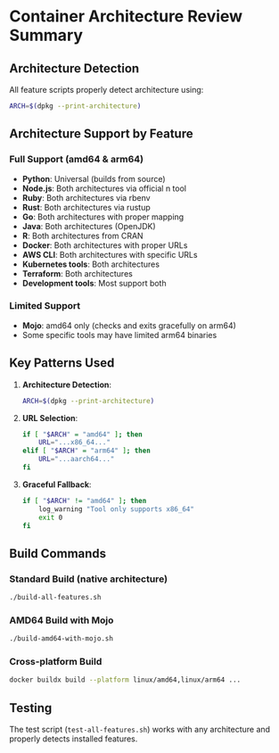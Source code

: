# Container Architecture Review Summary

## Architecture Detection

All feature scripts properly detect architecture using:

```bash
ARCH=$(dpkg --print-architecture)
```

## Architecture Support by Feature

### Full Support (amd64 & arm64)

- **Python**: Universal (builds from source)
- **Node.js**: Both architectures via official n tool
- **Ruby**: Both architectures via rbenv
- **Rust**: Both architectures via rustup
- **Go**: Both architectures with proper mapping
- **Java**: Both architectures (OpenJDK)
- **R**: Both architectures from CRAN
- **Docker**: Both architectures with proper URLs
- **AWS CLI**: Both architectures with specific URLs
- **Kubernetes tools**: Both architectures
- **Terraform**: Both architectures
- **Development tools**: Most support both

### Limited Support

- **Mojo**: amd64 only (checks and exits gracefully on arm64)
- Some specific tools may have limited arm64 binaries

## Key Patterns Used

1. **Architecture Detection**:

   ```bash
   ARCH=$(dpkg --print-architecture)
   ```

2. **URL Selection**:

   ```bash
   if [ "$ARCH" = "amd64" ]; then
       URL="...x86_64..."
   elif [ "$ARCH" = "arm64" ]; then
       URL="...aarch64..."
   fi
   ```

3. **Graceful Fallback**:

   ```bash
   if [ "$ARCH" != "amd64" ]; then
       log_warning "Tool only supports x86_64"
       exit 0
   fi
   ```

## Build Commands

### Standard Build (native architecture)

```bash
./build-all-features.sh
```

### AMD64 Build with Mojo

```bash
./build-amd64-with-mojo.sh
```

### Cross-platform Build

```bash
docker buildx build --platform linux/amd64,linux/arm64 ...
```

## Testing

The test script (`test-all-features.sh`) works with any architecture and properly detects installed features.
